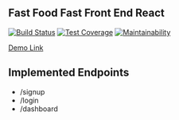 ## Fast Food Fast Front End React
[![Build Status](https://travis-ci.com/MuhweziDeo/fasts-food-fast-frontend-react.svg?branch=develop)](https://travis-ci.com/MuhweziDeo/fasts-food-fast-frontend-react)
[![Test Coverage](https://api.codeclimate.com/v1/badges/652257b19f9b594322c5/test_coverage)](https://codeclimate.com/github/MuhweziDeo/fasts-food-fast-frontend-react/test_coverage)
[![Maintainability](https://api.codeclimate.com/v1/badges/652257b19f9b594322c5/maintainability)](https://codeclimate.com/github/MuhweziDeo/fasts-food-fast-frontend-react/maintainability)

[Demo Link]('https://fasts-food-deo.herokuapp.com/')

## Implemented Endpoints
- /signup
- /login
- /dashboard
